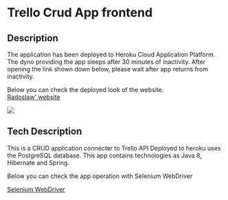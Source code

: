 # Trello Crud App frontend

## Description

The application has been deployed to Heroku Cloud Application Platform. The dyno providing the app sleeps after 30 minutes of inactivity.
After opening the link shown down below, please wait after app returns from inactivity.

Below you can check the deployed look of the website.  
[Radoslaw' website](https://radoslaw-lazur.github.io/) 

![](https://zapodaj.net/images/956c2edb3a509.png)

## Tech Description

This is a CRUD application connecter to Trello API
Deployed to heroku uses the PostgreSQL database. 
This app contains technologies as Java 8, Hibernate and Spring.

Below you can check the app operation with Selenium WebDriver

[Selenium WebDriver](https://drive.google.com/file/d/1d_wUwy10bMoTb85XuZVrY8KstOkzUrWA/view?usp=sharing)  


